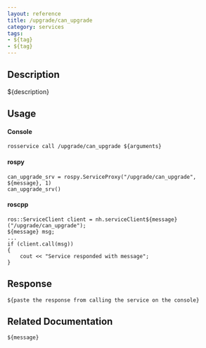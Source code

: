 ```yaml
---
layout: reference
title: /upgrade/can_upgrade
category: services
tags: 
- ${tag} 
- ${tag}
---
```


## Description
${description}

## Usage
#### Console
```
rosservice call /upgrade/can_upgrade ${arguments}
```

#### rospy
```
can_upgrade_srv = rospy.ServiceProxy("/upgrade/can_upgrade", ${message}, 1)
can_upgrade_srv()
```

#### roscpp
```
ros::ServiceClient client = nh.serviceClient${message}("/upgrade/can_upgrade");
${message} msg;
...
if (client.call(msg))
{
    cout << "Service responded with message";
}
```

## Response
```
${paste the response from calling the service on the console}
```

## Related Documentation
``${message}``